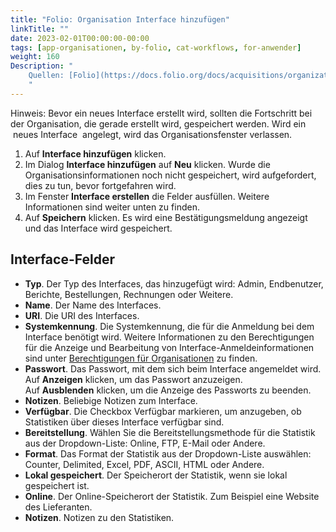 ```yaml
---
title: "Folio: Organisation Interface hinzufügen"
linkTitle: ""
date: 2023-02-01T00:00:00-00:00
tags: [app-organisationen, by-folio, cat-workflows, for-anwender]
weight: 160
Description: "
    Quellen: [Folio](https://docs.folio.org/docs/acquisitions/organizations/#creating-an-interface) & [GBV](https://info.gbv.de/pages/viewpage.action?pageId=842793057)
    "
---
```


Hinweis: Bevor ein neues Interface erstellt wird, sollten die Fortschritt bei der Organisation, die gerade erstellt wird, gespeichert werden. Wird ein  neues Interface  angelegt, wird das Organisationsfenster verlassen.

1.  Auf **Interface hinzufügen** klicken.
2.  Im Dialog **Interface hinzufügen** auf **Neu** klicken. Wurde die Organisationsinformationen noch nicht gespeichert, wird aufgefordert, dies zu tun, bevor fortgefahren wird.
3.  Im Fenster **Interface erstellen** die Felder ausfüllen. Weitere Informationen sind weiter unten zu finden.
4.  Auf **Speichern** klicken. Es wird eine Bestätigungsmeldung angezeigt und das Interface wird gespeichert.

## Interface-Felder

-   **Typ**. Der Typ des Interfaces, das hinzugefügt wird: Admin, Endbenutzer, Berichte, Bestellungen, Rechnungen oder Weitere.
-   **Name**. Der Name des Interfaces.
-   **URI**. Die URI des Interfaces.
-   **Systemkennung**. Die Systemkennung, die für die Anmeldung bei dem Interface benötigt wird. Weitere Informationen zu den Berechtigungen für die Anzeige und Bearbeitung von Interface-Anmeldeinformationen sind unter [Berechtigungen für Organisationen](https://info.gbv.de/display/FOLIOGBVEXTERN/Organisationen) zu finden.
-   **Passwort**. Das Passwort, mit dem sich beim Interface angemeldet wird. Auf **Anzeigen** klicken, um das Passwort anzuzeigen. Auf **Ausblenden** klicken, um die Anzeige des Passworts zu beenden.
-   **Notizen**. Beliebige Notizen zum Interface.
-   **Verfügbar**. Die Checkbox Verfügbar markieren, um anzugeben, ob Statistiken über dieses Interface verfügbar sind.
-   **Bereitstellung**. Wählen Sie die Bereitstellungsmethode für die Statistik aus der Dropdown-Liste: Online, FTP, E-Mail oder Andere.
-   **Format**. Das Format der Statistik aus der Dropdown-Liste auswählen: Counter, Delimited, Excel, PDF, ASCII, HTML oder Andere.
-   **Lokal gespeichert**. Der Speicherort der Statistik, wenn sie lokal gespeichert ist.
-   **Online**. Der Online-Speicherort der Statistik. Zum Beispiel eine Website des Lieferanten.
-   **Notizen**. Notizen zu den Statistiken.
